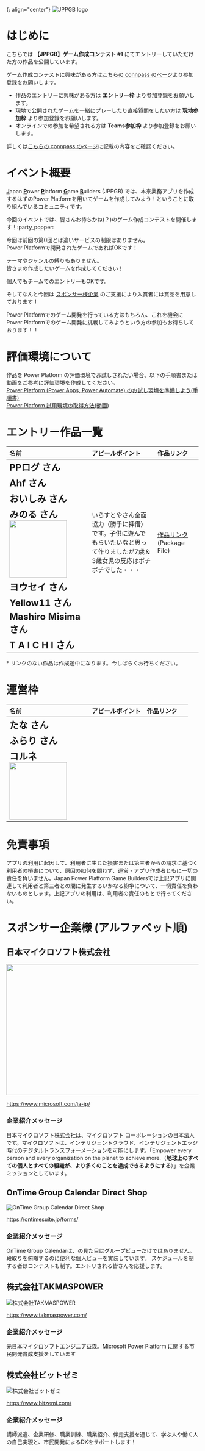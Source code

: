 {: align="center"}
![JPPGB logo](JPPGB-logo.png)

# はじめに
こちらでは **【JPPGB】ゲーム作成コンテスト #1** にてエントリーしていただけた方の作品を公開しています。  

ゲーム作成コンテストに興味がある方は[こちらの connpass のページ](https://jppgb.connpass.com/event/317001/)より参加登録をお願いします。  
* 作品のエントリーに興味がある方は **エントリー枠** より参加登録をお願いします。  
* 現地で公開されたゲームを一緒にプレーしたり直接質問をしたい方は **現地参加枠** より参加登録をお願いします。  
* オンラインでの参加を希望される方は **Teams参加枠** より参加登録をお願いします。  

詳しくは[こちらの connpass のページ](https://jppgb.connpass.com/event/317001/)に記載の内容をご確認ください。  

# イベント概要
<u><strong>J</strong></u>apan <u><strong>P</strong></u>ower <u><strong>P</strong></u>latform <u><strong>G</strong></u>ame <u><strong>B</strong></u>uilders (JPPGB) では、本来業務アプリを作成するはずのPower Platformを用いてゲームを作成してみよう！ということに取り組んでいるコミュニティです。  

今回のイベントでは、皆さんお待ちかね(？)のゲーム作成コンテストを開催します！:party_popper:  

今回は前回の第0回とは違いサービスの制限はありません。  
Power Platformで開発されたゲームであればOKです！  

テーマやジャンルの縛りもありません。  
皆さまの作成したいゲームを作成してください！  

個人でもチームでのエントリーもOKです。  

そしてなんと今回は [スポンサー様企業](https://jppgb.connpass.com/event/317001/#:~:text=%E4%BD%9C%E5%93%81%E3%81%AE%E5%85%AC%E9%96%8B-,%E3%82%B9%E3%83%9D%E3%83%B3%E3%82%B5%E3%83%BC%E4%BC%81%E6%A5%AD%E6%A7%98%20(%E3%82%A2%E3%83%AB%E3%83%95%E3%82%A1%E3%83%99%E3%83%83%E3%83%88%E9%A0%86),-AKKODiS%E3%82%B3%E3%83%B3%E3%82%B5%E3%83%AB%E3%83%86%E3%82%A3%E3%83%B3%E3%82%B0%E6%A0%AA%E5%BC%8F%E4%BC%9A%E7%A4%BE) のご支援により入賞者には賞品を用意しております！  

Power Platformでのゲーム開発を行っている方はもちろん、これを機会にPower Platformでのゲーム開発に挑戦してみようという方の参加もお待ちしております！！

# 評価環境について
作品を Power Platform の評価環境でお試しされたい場合、以下の手順書または動画をご参考に評価環境を作成してください。  
[Power Platform (Power Apps, Power Automate) のお試し環境を準備しよう(手順書)](https://qiita.com/nayoshik/items/0890e1261b6b40b69c15)  
[Power Platform 試用環境の取得方法(動画)](https://www.youtube.com/watch?v=B1ZH306oZHA&list=PL7N3d4aME9uzrktdMSHC8mI64blLFge6g)  


# エントリー作品一覧
<table>
<thead>
<tr>
<th width="200" style="text-align:left">名前</th>
<th style="text-align:left">アピールポイント</th>
<th width="100" style="text-align:left">作品リンク</th>
</tr>
</thead>
<tbody>
<tr>
<td style="text-align:left"><span style="font-size: 150%"><strong>PPログ さん</strong></span><br></td>
<td style="text-align:left"></td>
<td style="text-align:left"></td>
</tr>
<tr>
<td style="text-align:left"><span style="font-size: 150%"><strong>Ahf さん</strong></span><br></td>
<td style="text-align:left"></td>
<td style="text-align:left"></td>
</tr>
<tr>
<td style="text-align:left"><span style="font-size: 150%"><strong>おいしみ さん</strong></span><br></td>
<td style="text-align:left"></td>
<td style="text-align:left"></td>
</tr>
<tr>
<td style="text-align:left"><span style="font-size: 150%"><strong>みのる さん</strong></span><br><img src="みのるさん.png" width="150"></td>
<td style="text-align:left">いらすとやさん全面協力（勝手に拝借）です。子供に遊んでもらいたいなと思って作りましたが7歳＆3歳女児の反応はボチボチでした・・・</td>
<td style="text-align:left"><a href="../04.みのるさん/Minoru_Yagi_Shoot&amp;Bloom_20240527134512.zip">作品リンク</a><br>(Package File)</td>
</tr>
<tr>
<td style="text-align:left"><span style="font-size: 150%"><strong>ヨウセイ さん</strong></span><br></td>
<td style="text-align:left"></td>
<td style="text-align:left"></td>
</tr>
<tr>
<td style="text-align:left"><span style="font-size: 150%"><strong>Yellow11 さん</strong></span><br></td>
<td style="text-align:left"></td>
<td style="text-align:left"></td>
</tr>
<tr>
<td style="text-align:left"><span style="font-size: 150%"><strong>Mashiro Misima さん</strong></span><br></td>
<td style="text-align:left"></td>
<td style="text-align:left"></td>
</tr>
<tr>
<td style="text-align:left"><span style="font-size: 150%"><strong>T A I C H I さん</strong></span><br></td>
<td style="text-align:left"></td>
<td style="text-align:left"></td>
</tr>
</tbody>
</table>


\* リンクのない作品は作成途中になります。今しばらくお待ちください。  

# 運営枠
<table>
<thead>
<tr>
<th width="200" style="text-align:left">名前</th>
<th style="text-align:left">アピールポイント</th>
<th width="100" style="text-align:left">作品リンク</th>
</tr>
</thead>
<tbody>
<tr>
<td style="text-align:left"><span style="font-size: 150%"><strong>たな さん</strong></span><br></td>
<td style="text-align:left"></td>
<td style="text-align:left"></td>
</tr>
<tr>
<td style="text-align:left"><span style="font-size: 150%"><strong>ふらり さん</strong></span><br></td>
<td style="text-align:left"></td>
<td style="text-align:left"></td>
</tr>
<tr>
<td style="text-align:left"><span style="font-size: 150%"><strong>コルネ</strong></span><br><img src="コルネ.png" width="150"></td>
<td style="text-align:left"></td>
<td style="text-align:left"></td>
</tr>
</tbody>
</table>


# 免責事項
アプリの利用に起因して、利用者に生じた損害または第三者からの請求に基づく利用者の損害について、原因の如何を問わず、運営・アプリ作成者ともに一切の責任を負いません。Japan Power Platform Game Buildersでは上記アプリに関連して利用者と第三者との間に発生するいかなる紛争について、一切責任を負わないものとします。上記アプリの利用は、利用者の責任のもとで行ってください。

# スポンサー企業様 (アルファベット順)
## 日本マイクロソフト株式会社
<img src="https://onedrive.live.com/embed?resid=C020E9815A27D906%21121&authkey=%21ALpFUpT1QGzeKH4&width=768&height=344" width="768" height="344" />

https://www.microsoft.com/ja-jp/

### 企業紹介メッセージ
日本マイクロソフト株式会社は、マイクロソフト コーポレーションの日本法人です。マイクロソフトは、インテリジェントクラウド、インテリジェントエッジ時代のデジタルトランスフォーメーションを可能にします。「Empower every person and every organization on the planet to achieve more.（**地球上のすべての個人とすべての組織が、より多くのことを達成できるようにする**）」を企業ミッションとしています。

## OnTime Group Calendar Direct Shop
![OnTime Group Calendar Direct Shop](https://onedrive.live.com/embed?resid=C020E9815A27D906%21112&authkey=%21AOexxq9F2Gmlgfg&width=1200&height=600)

https://ontimesuite.jp/forms/

### 企業紹介メッセージ
OnTime Group Calendarは、の見た目はグループビューだけではありません。 段取りを俯瞰するのに便利な個人ビューを実装しています。 スケジュールを制する者はコンテストも制す。エントリされる皆さんを応援します。

## 株式会社TAKMASPOWER
![株式会社TAKMASPOWER](https://onedrive.live.com/embed?resid=C020E9815A27D906%21113&authkey=%21AB4D-qNWn5QdoHQ&width=2048&height=2048)

https://www.takmaspower.com/

### 企業紹介メッセージ
元日本マイクロソフトエンジニア益森。Microsoft Power Platform に関する市民開発育成支援をしています

## 株式会社ビットゼミ
![株式会社ビットゼミ](https://onedrive.live.com/embed?resid=C020E9815A27D906%21115&authkey=%21AA2-nQWPLIAjp2w&width=205&height=56)

https://www.bitzemi.com/

### 企業紹介メッセージ
講師派遣、企業研修、職業訓練、職業紹介、伴走支援を通じて、学ぶ人や働く人の自己実現と、市民開発によるDXをサポートします！
